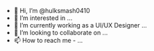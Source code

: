 - 👋 Hi, I’m @hulksmash0410
- 👀 I’m interested in ...
- 🌱 I’m currently working as a UI/UX Designer ...
- 💞️ I’m looking to collaborate on ...
- 📫 How to reach me - ...

<!---
hulksmash0410/hulksmash0410 is a ✨ special ✨ repository because its `README.md` (this file) appears on your GitHub profile.
You can click the Preview link to take a look at your changes.
--->
